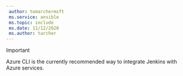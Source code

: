 ```yaml
---
 author: tomarchermsft
 ms.service: ansible
 ms.topic: include
 ms.date: 11/12/2020
 ms.author: tarcher
---
```


> [!Important]
> Azure CLI is the currently recommended way to integrate Jenkins with Azure services.